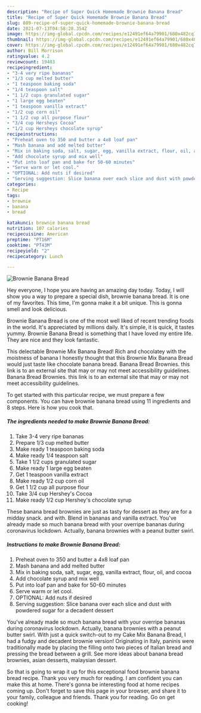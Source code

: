 ```yaml
---
description: "Recipe of Super Quick Homemade Brownie Banana Bread"
title: "Recipe of Super Quick Homemade Brownie Banana Bread"
slug: 889-recipe-of-super-quick-homemade-brownie-banana-bread
date: 2021-07-13T04:58:28.354Z
image: https://img-global.cpcdn.com/recipes/e12491ef64a79901/680x482cq70/brownie-banana-bread-recipe-main-photo.jpg
thumbnail: https://img-global.cpcdn.com/recipes/e12491ef64a79901/680x482cq70/brownie-banana-bread-recipe-main-photo.jpg
cover: https://img-global.cpcdn.com/recipes/e12491ef64a79901/680x482cq70/brownie-banana-bread-recipe-main-photo.jpg
author: Bill Morrison
ratingvalue: 4.2
reviewcount: 19403
recipeingredient:
- "3-4 very ripe bananas"
- "1/3 cup melted butter"
- "1 teaspoon baking soda"
- "1/4 teaspoon salt"
- "1 1/2 cups granulated sugar"
- "1 large egg beaten"
- "1 teaspoon vanilla extract"
- "1/2 cup corn oil"
- "1 1/2 cup all purpose flour"
- "3/4 cup Hersheys Cocoa"
- "1/2 cup Hersheys chocolate syrup"
recipeinstructions:
- "Preheat oven to 350 and butter a 4x8 loaf pan"
- "Mash banana and add melted butter"
- "Mix in baking soda, salt, sugar, egg, vanilla extract, flour, oil, and cocoa"
- "Add chocolate syrup and mix well"
- "Put into loaf pan and bake for 50-60 minutes"
- "Serve warm or let cool."
- "OPTIONAL: Add nuts if desired"
- "Serving suggestion: Slice banana over each slice and dust with powdered sugar for a decadent dessert"
categories:
- Recipe
tags:
- brownie
- banana
- bread

katakunci: brownie banana bread 
nutrition: 107 calories
recipecuisine: American
preptime: "PT16M"
cooktime: "PT43M"
recipeyield: "2"
recipecategory: Lunch

---
```



![Brownie Banana Bread](https://img-global.cpcdn.com/recipes/e12491ef64a79901/680x482cq70/brownie-banana-bread-recipe-main-photo.jpg)

Hey everyone, I hope you are having an amazing day today. Today, I will show you a way to prepare a special dish, brownie banana bread. It is one of my favorites. This time, I'm gonna make it a bit unique. This is gonna smell and look delicious.

Brownie Banana Bread is one of the most well liked of recent trending foods in the world. It's appreciated by millions daily. It's simple, it is quick, it tastes yummy. Brownie Banana Bread is something that I have loved my entire life. They are nice and they look fantastic.

This delectable Brownie Mix Banana Bread! Rich and chocolatey with the moistness of banana I honestly thought that this Brownie Mix Banana Bread would just taste like chocolate banana bread. Banana Bread Brownies. this link is to an external site that may or may not meet accessibility guidelines. Banana Bread Brownies. this link is to an external site that may or may not meet accessibility guidelines.


To get started with this particular recipe, we must prepare a few components. You can have brownie banana bread using 11 ingredients and 8 steps. Here is how you cook that.

<!--inarticleads1-->

##### The ingredients needed to make Brownie Banana Bread:

1. Take 3-4 very ripe bananas
1. Prepare 1/3 cup melted butter
1. Make ready 1 teaspoon baking soda
1. Make ready 1/4 teaspoon salt
1. Take 1 1/2 cups granulated sugar
1. Make ready 1 large egg beaten
1. Get 1 teaspoon vanilla extract
1. Make ready 1/2 cup corn oil
1. Get 1 1/2 cup all purpose flour
1. Take 3/4 cup Hershey&#39;s Cocoa
1. Make ready 1/2 cup Hershey&#39;s chocolate syrup


These banana bread brownies are just as tasty for dessert as they are for a midday snack. and with. Blend in bananas and vanilla extract. You&#39;ve already made so much banana bread with your overripe bananas during coronavirus lockdown. Actually, banana brownies with a peanut butter swirl. 

<!--inarticleads2-->

##### Instructions to make Brownie Banana Bread:

1. Preheat oven to 350 and butter a 4x8 loaf pan
1. Mash banana and add melted butter
1. Mix in baking soda, salt, sugar, egg, vanilla extract, flour, oil, and cocoa
1. Add chocolate syrup and mix well
1. Put into loaf pan and bake for 50-60 minutes
1. Serve warm or let cool.
1. OPTIONAL: Add nuts if desired
1. Serving suggestion: Slice banana over each slice and dust with powdered sugar for a decadent dessert


You&#39;ve already made so much banana bread with your overripe bananas during coronavirus lockdown. Actually, banana brownies with a peanut butter swirl. With just a quick switch-out to my Cake Mix Banana Bread, I had a fudgy and decadent brownie version! Originating in Italy, paninis were traditionally made by placing the filling onto two pieces of Italian bread and pressing the bread between a grill. See more ideas about banana bread brownies, asian desserts, malaysian dessert. 

So that is going to wrap it up for this exceptional food brownie banana bread recipe. Thank you very much for reading. I am confident you can make this at home. There's gonna be interesting food at home recipes coming up. Don't forget to save this page in your browser, and share it to your family, colleague and friends. Thank you for reading. Go on get cooking!
